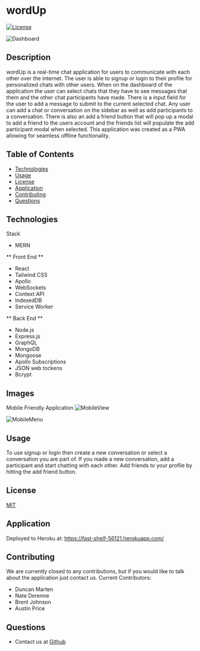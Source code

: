   # wordUp
  [![License](https://img.shields.io/static/v1?label=License&message=MIT&color=blue)](https://img.shields.io/static/v1?label=License&message=MIT&color=blue)

  ![Dashboard](public/images/message.JPG)
  
  ## Description
  wordUp is a real-time chat application for users to communicate with each other over the internet.  The user is able to signup or login to their profile for personalized chats with other users.  When on the dashboard of the application the user can select chats that they have to see messages that them and the other chat participants have made.  There is a input field for the user to add a message to submit to the current selected chat.  Any user can add a chat or conversation on the sidebar as well as add participants to a conversation.  There is also an add a friend button that will pop up a modal to add a friend to the users account and the friends list will populate the add participant modal when selected. This application was created as a PWA allowing for seamless offline functionality.

  ## Table of Contents
  * [Technologies](#technologies)
  * [Usage](#usage)
  * [License](#license)
  * [Application](#application)
  * [Contributing](#contributing)
  * [Questions](#questions)

  ## Technologies

  Stack
  * MERN

  ** Front End **
  * React
  * Tailwind CSS
  * Apollo
  * WebSockets
  * Context API
  * IndexedDB
  * Service Worker

  ** Back End **
  * Node.js
  * Express.js
  * GraphQL
  * MongoDB
  * Mongoose
  * Apollo Subscriptions
  * JSON web tockens
  * Bcrypt

  ## Images

  Mobile Friendly Application
  ![MobileView](public/images/mobile-message.JPG)

  ![MobileMenu](public/images/mobile-message-menu.JPG)
  

  ## Usage
  To use signup or login then create a new conversation or select a conversation you are part of.  If you made a new conversation, add a participant and start chatting with each other.  Add friends to your profile by hitting the add friend button.

  ## License
  [MIT](https://opensource.org/licenses/MIT)

  ## Application
  Deployed to Heroku at: https://fast-shelf-56121.herokuapp.com/

  ## Contributing
  We are currently closed to any contributions, but if you would like to talk about the application just contact us.
  Current Contributors:  
  * Duncan Marten
  * Nate Derenne
  * Brent Johnson
  * Austin Price

  ## Questions
  * Contact us at [Github](http://www.github.com/DuncanMarten)